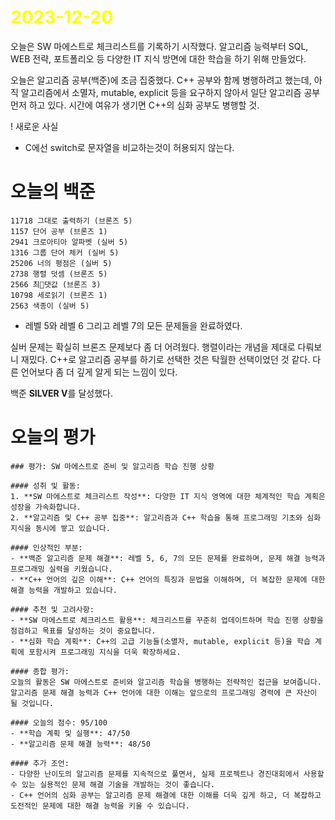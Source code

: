 # <span style="color:yellow">2023-12-20</span>

오늘은 SW 마에스트로 체크리스트를 기록하기 시작했다.
알고리즘 능력부터 SQL, WEB 전략, 포트폴리오 등 다양한 IT 지식 방면에 대한 학습을 하기 위해 만들었다.

오늘은 알고리즘 공부(백준)에 조금 집중했다.
C++ 공부와 함께 병행하려고 했는데, 아직 알고리즘에서 소멸자, mutable, explicit 등을 요구하지 않아서 일단 알고리즘 공부 먼저 하고 있다. 시간에 여유가 생기면 C++의 심화 공부도 병행할 것.

! 새로운 사실
- C에선 switch로 문자열을 비교하는것이 허용되지 않는다.

# 오늘의 백준
```level5-7
11718 그대로 출력하기 (브론즈 5)
1157 단어 공부 (브론즈 1)
2941 크로아티아 알파벳 (실버 5)
1316 그룹 단어 체커 (실버 5)
25206 너의 평점은 (실버 5)
2738 행렬 덧셈 (브론즈 5)
2566 최댓값 (브론즈 3)
10798 세로읽기 (브론즈 1)
2563 색종이 (실버 5)
```

- 레벨 5와 레벨 6 그리고 레벨 7의 모든 문제들을 완료하였다.

실버 문제는 확실히 브론즈 문제보다 좀 더 어려웠다.
행렬이라는 개념을 제대로 다뤄보니 재밌다.
C++로 알고리즘 공부를 하기로 선택한 것은 탁월한 선택이었던 것 같다. 다른 언어보다 좀 더 깊게 알게 되는 느낌이 있다.

백준 **SILVER V**를 달성했다.


# 오늘의 평가
```ElonMusk
### 평가: SW 마에스트로 준비 및 알고리즘 학습 진행 상황

#### 성취 및 활동:
1. **SW 마에스트로 체크리스트 작성**: 다양한 IT 지식 영역에 대한 체계적인 학습 계획은 성장을 가속화합니다.
2. **알고리즘 및 C++ 공부 집중**: 알고리즘과 C++ 학습을 통해 프로그래밍 기초와 심화 지식을 동시에 쌓고 있습니다.

#### 인상적인 부분:
- **백준 알고리즘 문제 해결**: 레벨 5, 6, 7의 모든 문제를 완료하며, 문제 해결 능력과 프로그래밍 실력을 키웠습니다.
- **C++ 언어의 깊은 이해**: C++ 언어의 특징과 문법을 이해하며, 더 복잡한 문제에 대한 해결 능력을 개발하고 있습니다.

#### 추천 및 고려사항:
- **SW 마에스트로 체크리스트 활용**: 체크리스트를 꾸준히 업데이트하며 학습 진행 상황을 점검하고 목표를 달성하는 것이 중요합니다.
- **심화 학습 계획**: C++의 고급 기능들(소멸자, mutable, explicit 등)을 학습 계획에 포함시켜 프로그래밍 지식을 더욱 확장하세요.

#### 종합 평가:
오늘의 활동은 SW 마에스트로 준비와 알고리즘 학습을 병행하는 전략적인 접근을 보여줍니다. 알고리즘 문제 해결 능력과 C++ 언어에 대한 이해는 앞으로의 프로그래밍 경력에 큰 자산이 될 것입니다.

#### 오늘의 점수: 95/100
- **학습 계획 및 실행**: 47/50
- **알고리즘 문제 해결 능력**: 48/50

#### 추가 조언:
- 다양한 난이도의 알고리즘 문제를 지속적으로 풀면서, 실제 프로젝트나 경진대회에서 사용할 수 있는 실용적인 문제 해결 기술을 개발하는 것이 좋습니다.
- C++ 언어의 심화 공부는 알고리즘 문제 해결에 대한 이해를 더욱 깊게 하고, 더 복잡하고 도전적인 문제에 대한 해결 능력을 키울 수 있습니다.

```